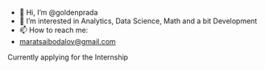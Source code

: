 - 👋 Hi, I’m @goldenprada
- 👀 I’m interested in Analytics, Data Science, Math and a bit Development
- 📫 How to reach me:
- maratsaibodalov@gmail.com

Currently applying for the Internship
